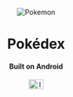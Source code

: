 
<center>

![Pokemon](https://user-images.githubusercontent.com/29473781/180619084-a56960ab-7efa-4e34-9d33-4e3e581d62ff.png)

</center>

<center>

# Pokédex

#### Built on Android
<img src="https://cdn.worldvectorlogo.com/logos/android-logomark.svg" alt="Icon" width="30" height="20">

</center>
